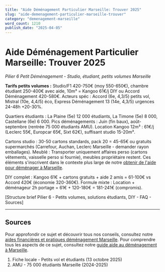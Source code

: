```yaml
---
title: "Aide Déménagement Particulier Marseille: Trouver 2025"
slug: "aide-demenagement-particulier-marseille-trouver"
category: "demenagement-marseille"
word_count: 1210
publish_date: "2025-04-05"
---
```


# Aide Déménagement Particulier Marseille: Trouver 2025

*Pilier 6 Petit Déménagement - Studio, étudiant, petits volumes Marseille*

**Tarifs petits volumes :** Studio/F1 420-750€ (moy 550-650€), chambre étudiant 250-400€ avec aide, 10m³ = Kangoo 61€/j DIY ou Accord Déménagement 420-580€. Acteurs spéc : Accord (6e, 4,3/5) petits vol, Mistral (10e, 4,4/5) éco, Express Déménagement 13 (14e, 4,3/5) urgences 24-48h +20-30%.

Quartiers étudiants : La Plaine (5e) 12 000 étudiants, La Timone (5e) 8 000, Castellane (6e) 6 000. Pics déménagements : Juin (fin baux), août-septembre (rentrée 75 000 étudiants AMU). Location Kangoo 12m³ : 61€/j (Leclerc 55€, Europcar 65€, Sixt 62€), suffisant studio 15-20m³.

Cartons studio : 30-50 cartons standards, pack 20 = 45-65€ ou gratuits supermarchés (Carrefour, Auchan, Leclerc Marseille - demander rayon emballages). Meublé : Transporter uniquement affaires perso (cartons vêtements, vaisselle perso si fournie), meubles propriétaire restent. Ces éléments s'inscrivent dans le contexte plus large de notre [obtenir de l'aide pour déménager à Marseille](/blog/demenagement-marseille/aide-au-demenagement-marseille).

DIY complet : Kangoo 61€ + cartons gratuits + aide 2 amis = 61-100€ vs Accord 420€ (économie 320-360€). Formule mixte : Location + déménageur 2h portage = 61€ + 120-180€ = 181-241€ (compromis).

[Structure brief Pilier 6 - Petits volumes, solutions étudiants, DIY - FAQ - Sources]

---

## Sources


Pour approfondir ce sujet et découvrir tous nos conseils, consultez notre [aides financières et pratiques déménagement Marseille](/blog/demenagement-marseille/aide-au-demenagement-marseille).
Pour comprendre tous les aspects de ce sujet, consultez notre [guide aide au déménagement à Marseille](/blog/demenagement-marseille/aide-au-demenagement-marseille).

1. Fiche locale - Petits vol et étudiants (13 octobre 2025)
2. AMU - 75 000 étudiants Marseille (2024-2025)
